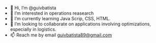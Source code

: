 - 👋 Hi, I’m @guivbatista
- 👀 I’m interested in operations reasearch
- 🌱 I’m currently learning Java Scrip, CSS, HTML.
- 💞️ I’m looking to collaborate on applications involving optimizations, especially in logistics.
- 📫 Reach me by email guivbatista89@gmail.com

<!---
guivbatista/guivbatista is a ✨ special ✨ repository because its `README.md` (this file) appears on your GitHub profile.
You can click the Preview link to take a look at your changes.
--->
